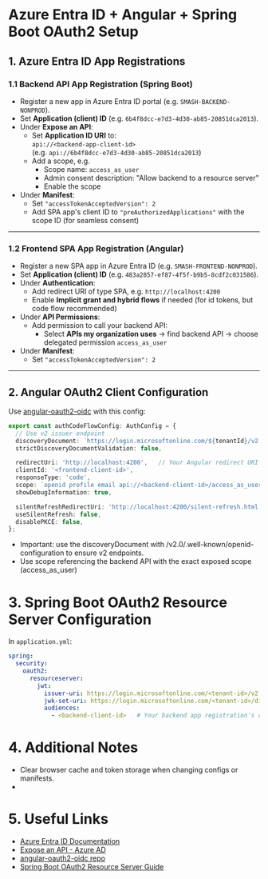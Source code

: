 # Azure Entra ID + Angular + Spring Boot OAuth2 Setup

## 1. Azure Entra ID App Registrations

### 1.1 Backend API App Registration (Spring Boot)

- Register a new app in Azure Entra ID portal (e.g. `SMASH-BACKEND-NONPROD`).
- Set **Application (client) ID** (e.g. `6b4f8dcc-e7d3-4d30-ab85-20851dca2013`).
- Under **Expose an API**:
    - Set **Application ID URI** to:  
      `api://<backend-app-client-id>`  
      (e.g. `api://6b4f8dcc-e7d3-4d30-ab85-20851dca2013`)
    - Add a scope, e.g.
        - Scope name: `access_as_user`
        - Admin consent description: "Allow backend to a resource server"
        - Enable the scope
- Under **Manifest**:
    - Set `"accessTokenAcceptedVersion": 2`
    - Add SPA app's client ID to `"preAuthorizedApplications"` with the scope ID (for seamless consent)

---

### 1.2 Frontend SPA App Registration (Angular)

- Register a new SPA app in Azure Entra ID (e.g. `SMASH-FRONTEND-NONPROD`).
- Set **Application (client) ID** (e.g. `483a2857-ef87-4f5f-b9b5-8cdf2c031586`).
- Under **Authentication**:
    - Add redirect URI of type SPA, e.g. `http://localhost:4200`
    - Enable **Implicit grant and hybrid flows** if needed (for id tokens, but code flow recommended)
- Under **API Permissions**:
    - Add permission to call your backend API:
        - Select **APIs my organization uses** → find backend API → choose delegated permission `access_as_user`
- Under **Manifest**:
    - Set `"accessTokenAcceptedVersion": 2`

---

## 2. Angular OAuth2 Client Configuration

Use [angular-oauth2-oidc](https://github.com/manfredsteyer/angular-oauth2-oidc) with this config:

```ts
export const authCodeFlowConfig: AuthConfig = {
  // Use v2 issuer endpoint
  discoveryDocument: `https://login.microsoftonline.com/${tenantId}/v2.0/.well-known/openid-configuration`,
  strictDiscoveryDocumentValidation: false,

  redirectUri: 'http://localhost:4200',   // Your Angular redirect URI
  clientId: '<frontend-client-id>',
  responseType: 'code',
  scope: `openid profile email api://<backend-client-id>/access_as_user`,
  showDebugInformation: true,

  silentRefreshRedirectUri: 'http://localhost:4200/silent-refresh.html',
  useSilentRefresh: false,
  disablePKCE: false,
};
```

* Important: use the discoveryDocument with /v2.0/.well-known/openid-configuration to ensure v2 endpoints.
* Use scope referencing the backend API with the exact exposed scope (access_as_user)


# 3. Spring Boot OAuth2 Resource Server Configuration

In `application.yml`:

```yaml
spring:
  security:
    oauth2:
      resourceserver:
        jwt:
          issuer-uri: https://login.microsoftonline.com/<tenant-id>/v2.0
          jwk-set-uri: https://login.microsoftonline.com/<tenant-id>/discovery/v2.0/keys
          audiences:
            - <backend-client-id>   # Your backend app registration's client ID
```

# 4. Additional Notes
- Clear browser cache and token storage when changing configs or manifests.
- 


# 5. Useful Links
- [Azure Entra ID Documentation](https://learn.microsoft.com/en-us/azure/active-directory/develop/)
- [Expose an API - Azure AD](https://learn.microsoft.com/en-us/entra/identity-platform/quickstart-configure-app-expose-web-apis)
- [angular-oauth2-oidc repo](https://github.com/manfredsteyer/angular-oauth2-oidc)
- [Spring Boot OAuth2 Resource Server Guide](https://spring.io/guides/tutorials/spring-boot-oauth2/)
